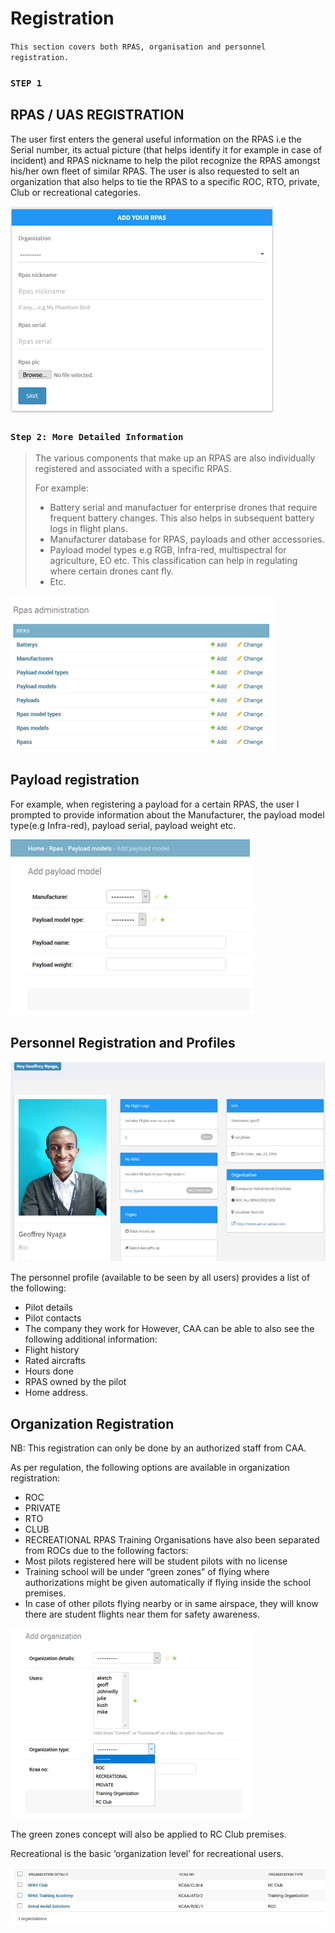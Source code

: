# Registration

`This section covers both RPAS, organisation and personnel registration.`

### `STEP 1`

## RPAS / UAS REGISTRATION

The user first enters the general useful information on the RPAS i.e the Serial number, its actual picture (that helps identify it for example in case of incident) and RPAS nickname to help the pilot recognize the RPAS amongst his/her own fleet of similar RPAS.
The user is also requested to selt an organization that also helps to tie the RPAS to a specific ROC, RTO, private, Club or recreational categories.

![Anga UTM RPAS REGISTRATION](screenshots/registration/rpas.png)

### `Step 2: More Detailed Information`

> The various components that make up an RPAS are also individually registered and associated with a specific RPAS.
>
> For example:
>
> - Battery serial and manufactuer for enterprise drones that require frequent battery changes. This also helps in subsequent battery logs in flight plans.
> - Manufacturer database for RPAS, payloads and other accessories.
> - Payload model types e.g RGB, Infra-red, multispectral for agriculture, EO etc. This classification can help in regulating where certain drones cant fly.
> - Etc.

![Anga UTM More Details](screenshots/registration/detailed.png)

## Payload registration

For example, when registering a payload for a certain RPAS, the user I prompted to provide information about the Manufacturer, the payload model type(e.g Infra-red), payload serial, payload weight etc.

![Anga UTM Payload Registration](screenshots/registration/payload.png)

## Personnel Registration and Profiles

![Anga UTM Personnel Registration](screenshots/registration/personnel.png)

The personnel profile (available to be seen by all users) provides a list of the following:

- Pilot details
- Pilot contacts
- The company they work for
  However, CAA can be able to also see the following additional information:
- Flight history
- Rated aircrafts
- Hours done
- RPAS owned by the pilot
- Home address.

## Organization Registration

NB: This registration can only be done by an authorized staff from CAA.

As per regulation, the following options are available in organization registration:

- ROC
- PRIVATE
- RTO
- CLUB
- RECREATIONAL
  RPAS Training Organisations have also been separated from ROCs due to the following factors:
- Most pilots registered here will be student pilots with no license
- Training school will be under “green zones” of flying where authorizations might be given automatically if flying inside the school premises.
- In case of other pilots flying nearby or in same airspace, they will know there are student flights near them for safety awareness.

![Anga UTM Organization Registration](screenshots/registration/organization.png)

The green zones concept will also be applied to RC Club premises.

Recreational is the basic ‘organization level’ for recreational users.

![Anga UTM Organization Admin](screenshots/registration/admin.png)
